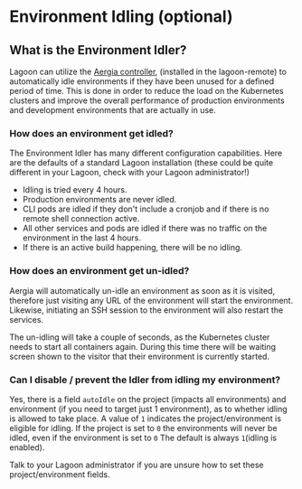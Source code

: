 # Environment Idling (optional)

## What is the Environment Idler?

Lagoon can utilize the [Aergia controller](https://github.com/amazeeio/aergia-controller), (installed in the lagoon-remote) to automatically idle environments if they have been unused for a defined period of time. This is done in order to reduce the load on the Kubernetes clusters and improve the overall performance of production environments and development environments that are actually in use.

### How does an environment get idled?

The Environment Idler has many different configuration capabilities. Here are the defaults of a standard Lagoon installation \(these could be quite different in your Lagoon, check with your Lagoon administrator!\)

* Idling is tried every 4 hours.
* Production environments are never idled.
* CLI pods are idled if they don't include a cronjob and if there is no remote shell connection active.
* All other services and pods are idled if there was no traffic on the environment in the last 4 hours.
* If there is an active build happening, there will be no idling.

### How does an environment get un-idled?

Aergia will automatically un-idle an environment as soon as it is visited, therefore just visiting any URL of the environment will start the environment. Likewise, initiating an SSH session to the environment will also restart the services.

The un-idling will take a couple of seconds, as the Kubernetes cluster needs to start all containers again. During this time there will be waiting screen shown to the visitor that their environment is currently started.

### **Can I disable / prevent the Idler from idling my environment?**

Yes, there is a field `autoIdle` on the project \(impacts all environments\) and environment \(if you need to target just 1 environment\), as to whether idling is allowed to take place. A value of `1` indicates the project/environment is eligible for idling. If the project is set to `0` the environments will never be idled, even if the environment is set to `0`
The default is always `1`\(idling is enabled\).

Talk to your Lagoon administrator if you are unsure how to set these project/environment fields.
